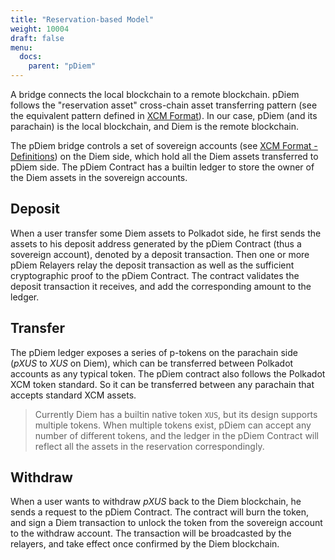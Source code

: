 ```yaml
---
title: "Reservation-based Model"
weight: 10004
draft: false
menu:
  docs:
    parent: "pDiem"
---
```


A bridge connects the local blockchain to a remote blockchain. pDiem follows the "reservation asset" cross-chain asset transferring pattern (see the equivalent pattern defined in [XCM Format](https://github.com/paritytech/xcm-format#depositreserveasset)). In our case, pDiem (and its parachain) is the local blockchain, and Diem is the remote blockchain.

The pDiem bridge controls a set of sovereign accounts (see [XCM Format - Definitions](https://github.com/paritytech/xcm-format#definitions)) on the Diem side, which hold all the Diem assets transferred to pDiem side. The pDiem Contract has a builtin ledger to store the owner of the Diem assets in the sovereign accounts.

## Deposit

When a user transfer some Diem assets to Polkadot side, he first sends the assets to his deposit address generated by the pDiem Contract (thus a sovereign account), denoted by a deposit transaction. Then one or more pDiem Relayers relay the deposit transaction as well as the sufficient cryptographic proof to the pDiem Contract. The contract validates the deposit transaction it receives, and add the corresponding amount to the ledger.

## Transfer

The pDiem ledger exposes a series of p-tokens on the parachain side (_pXUS_ to _XUS_ on Diem), which can be transferred between Polkadot accounts as any typical token. The pDiem contract also follows the Polkadot XCM token standard. So it can be transferred between any parachain that accepts standard XCM assets.

> Currently Diem has a builtin native token `XUS`, but its design supports multiple tokens. When multiple tokens exist, pDiem can accept any number of different tokens, and the ledger in the pDiem Contract will reflect all the assets in the reservation correspondingly.

## Withdraw

When a user wants to withdraw _pXUS_ back to the Diem blockchain, he sends a request to the pDiem Contract. The contract will burn the token, and sign a Diem transaction to unlock the token from the sovereign account to the withdraw account. The transaction will be broadcasted by the relayers, and take effect once confirmed by the Diem blockchain.
